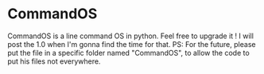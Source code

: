 # CommandOS
CommandOS is a line command OS in python. Feel free to upgrade it ! I will post the 1.0 when I'm gonna find the time for that.
PS: For the future, please put the file in a specific folder named "CommandOS", to allow the code to put his files not everywhere.
